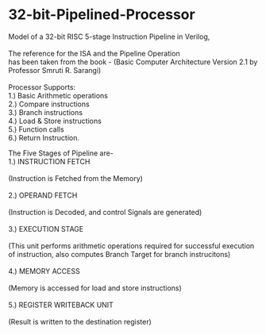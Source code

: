 # 32-bit-Pipelined-Processor
Model of a 32-bit RISC 5-stage Instruction Pipeline in Verilog, 
<br />
<br /> The reference for the ISA and the Pipeline Operation
<br /> has been taken from the book - (Basic Computer Architecture Version 2.1 by Professor Smruti R. Sarangi)
<br />
<br /> Processor Supports:
<br />1.) Basic Arithmetic operations
<br />2.) Compare instructions
<br />3.) Branch instructions
<br />4.) Load & Store instructions
<br />5.) Function calls 
<br />6.) Return Instruction.

The Five Stages of Pipeline are- 
<br /> 1.) INSTRUCTION FETCH        
<br /> (Instruction is Fetched from the Memory)
<br />
<br /> 2.) OPERAND FETCH            
<br /> (Instruction is Decoded, and control Signals are generated)
<br />
<br /> 3.) EXECUTION STAGE          
<br /> (This unit performs arithmetic operations required for successful execution of instruction, also computes Branch Target for branch instrucitons)
<br />
<br /> 4.) MEMORY ACCESS            
<br /> (Memory is accessed for load and store instructions)
<br />
<br /> 5.) REGISTER WRITEBACK UNIT  
<br /> (Result is written to the destination register)
